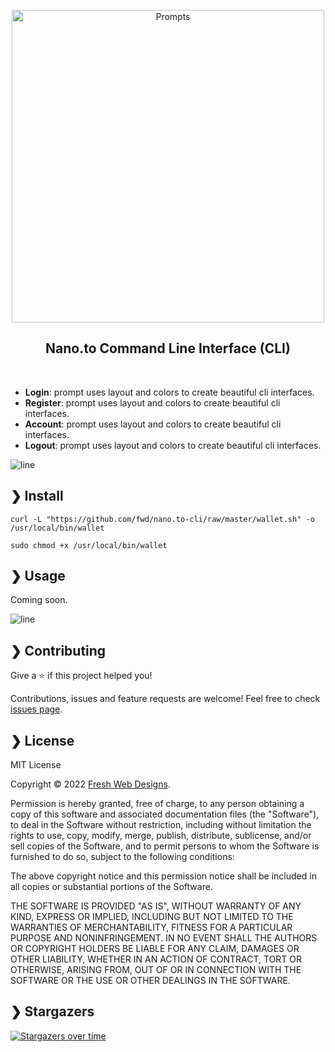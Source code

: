 <p align="center">
  <img src="https://github.com/fwd/nano.to-cli/raw/master/.github/logo.png" alt="Prompts" width="500" />
</p>

<h2 align="center">Nano.to Command Line Interface (CLI)</h2>

<br />

* **Login**: prompt uses layout and colors to create beautiful cli interfaces.
* **Register**: prompt uses layout and colors to create beautiful cli interfaces.
* **Account**: prompt uses layout and colors to create beautiful cli interfaces.
* **Logout**: prompt uses layout and colors to create beautiful cli interfaces.

![line](https://github.com/fwd/nano.to-cli/raw/master/.github/line.png)

## ❯ Install

```
curl -L "https://github.com/fwd/nano.to-cli/raw/master/wallet.sh" -o /usr/local/bin/wallet
```

```
sudo chmod +x /usr/local/bin/wallet
```

## ❯ Usage

Coming soon.

![line](https://github.com/fwd/nano.to-cli/raw/master/.github/line.png)

## ❯ Contributing

Give a ⭐️ if this project helped you!

Contributions, issues and feature requests are welcome! Feel free to check [issues page](https://github.com/fwd/nano.to-cli/issues).

## ❯ License

MIT License

Copyright © 2022 [Fresh Web Designs](https://fwd.dev).

Permission is hereby granted, free of charge, to any person obtaining a copy
of this software and associated documentation files (the "Software"), to deal
in the Software without restriction, including without limitation the rights
to use, copy, modify, merge, publish, distribute, sublicense, and/or sell
copies of the Software, and to permit persons to whom the Software is
furnished to do so, subject to the following conditions:

The above copyright notice and this permission notice shall be included in all
copies or substantial portions of the Software.

THE SOFTWARE IS PROVIDED "AS IS", WITHOUT WARRANTY OF ANY KIND, EXPRESS OR
IMPLIED, INCLUDING BUT NOT LIMITED TO THE WARRANTIES OF MERCHANTABILITY,
FITNESS FOR A PARTICULAR PURPOSE AND NONINFRINGEMENT. IN NO EVENT SHALL THE
AUTHORS OR COPYRIGHT HOLDERS BE LIABLE FOR ANY CLAIM, DAMAGES OR OTHER
LIABILITY, WHETHER IN AN ACTION OF CONTRACT, TORT OR OTHERWISE, ARISING FROM,
OUT OF OR IN CONNECTION WITH THE SOFTWARE OR THE USE OR OTHER DEALINGS IN THE
SOFTWARE.

## ❯ Stargazers

[![Stargazers over time](https://starchart.cc/fwd/nano.to-cli.svg)](https://starchart.cc/fwd/nano.to-cli)